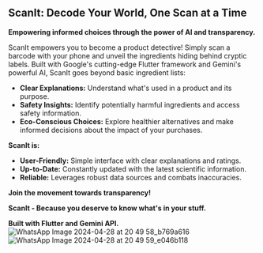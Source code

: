 ## ScanIt: Decode Your World, One Scan at a Time

**Empowering informed choices through the power of AI and transparency.**

ScanIt empowers you to become a product detective! Simply scan a barcode with your phone and unveil the ingredients hiding behind cryptic labels. Built with Google's cutting-edge Flutter framework and Gemini's powerful AI, ScanIt goes beyond basic ingredient lists:

* **Clear Explanations:** Understand what's used in a product and its purpose.
* **Safety Insights:** Identify potentially harmful ingredients and access safety information.
* **Eco-Conscious Choices:** Explore healthier alternatives and make informed decisions about the impact of your purchases.

**ScanIt is:**

* **User-Friendly:** Simple interface with clear explanations and ratings.
* **Up-to-Date:** Constantly updated with the latest scientific information.
* **Reliable:** Leverages robust data sources and combats inaccuracies.

**Join the movement towards transparency!**

**ScanIt - Because you deserve to know what's in your stuff.**

**Built with Flutter and Gemini API.**
![WhatsApp Image 2024-04-28 at 20 49 58_b769a616](https://github.com/MEO41/ScanIt/assets/108978859/4447074f-0477-463a-8bfa-498926f77ad5)
![WhatsApp Image 2024-04-28 at 20 49 59_e046b118](https://github.com/MEO41/ScanIt/assets/108978859/f335e961-e376-4b66-8751-af879a1cc87a)


